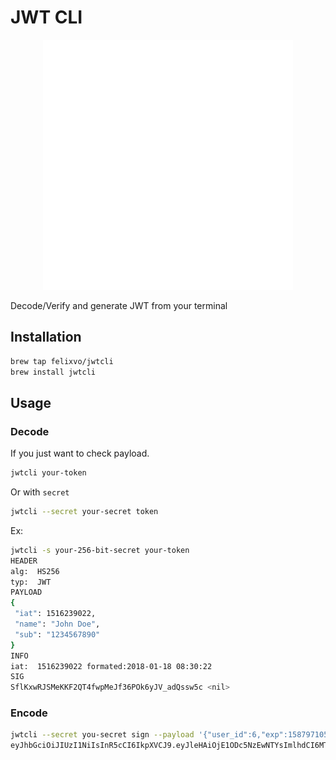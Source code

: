 # JWT CLI
<div style="text-align:center;"><img src="https://raw.githubusercontent.com/felixvo/homebrew-jwtcli/master/terminal.svg" alt="JWT CLI" width="400px" height="400px" /></div>

Decode/Verify and generate JWT from your terminal

## Installation

```bash
brew tap felixvo/jwtcli
brew install jwtcli
```

## Usage

### Decode

If you just want to check payload.

```bash
jwtcli your-token
```

Or with `secret`

``` bash
jwtcli --secret your-secret token
```

Ex:

```bash
jwtcli -s your-256-bit-secret your-token
HEADER
alg:  HS256
typ:  JWT
PAYLOAD
{
 "iat": 1516239022,
 "name": "John Doe",
 "sub": "1234567890"
}
INFO
iat:  1516239022 formated:2018-01-18 08:30:22
SIG
SflKxwRJSMeKKF2QT4fwpMeJf36POk6yJV_adQssw5c <nil>
```

### Encode

```bash
jwtcli --secret you-secret sign --payload '{"user_id":6,"exp":1587971056}'
eyJhbGciOiJIUzI1NiIsInR5cCI6IkpXVCJ9.eyJleHAiOjE1ODc5NzEwNTYsImlhdCI6MTU2NzY4MjM0MywidXNlcl9pZCI6Nn0.LtMr-_nZQCukKi6y4XTGGHdmzo8rDW20BnAdDyfLxTc
```
